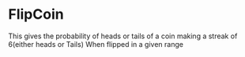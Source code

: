 # FlipCoin
This gives the probability of heads or tails of  a coin making a streak of 6(either heads or Tails) When flipped in a given range
